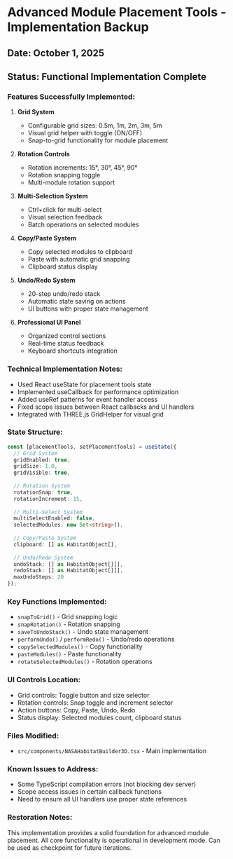 # Advanced Module Placement Tools - Implementation Backup

## Date: October 1, 2025
## Status: Functional Implementation Complete

### Features Successfully Implemented:

1. **Grid System**
   - Configurable grid sizes: 0.5m, 1m, 2m, 3m, 5m
   - Visual grid helper with toggle (ON/OFF)
   - Snap-to-grid functionality for module placement

2. **Rotation Controls**
   - Rotation increments: 15°, 30°, 45°, 90°
   - Rotation snapping toggle
   - Multi-module rotation support

3. **Multi-Selection System**
   - Ctrl+click for multi-select
   - Visual selection feedback
   - Batch operations on selected modules

4. **Copy/Paste System**
   - Copy selected modules to clipboard
   - Paste with automatic grid snapping
   - Clipboard status display

5. **Undo/Redo System**
   - 20-step undo/redo stack
   - Automatic state saving on actions
   - UI buttons with proper state management

6. **Professional UI Panel**
   - Organized control sections
   - Real-time status feedback
   - Keyboard shortcuts integration

### Technical Implementation Notes:

- Used React useState for placement tools state
- Implemented useCallback for performance optimization
- Added useRef patterns for event handler access
- Fixed scope issues between React callbacks and UI handlers
- Integrated with THREE.js GridHelper for visual grid

### State Structure:
```typescript
const [placementTools, setPlacementTools] = useState({
  // Grid System
  gridEnabled: true,
  gridSize: 1.0,
  gridVisible: true,
  
  // Rotation System  
  rotationSnap: true,
  rotationIncrement: 15,
  
  // Multi-Select System
  multiSelectEnabled: false,
  selectedModules: new Set<string>(),
  
  // Copy/Paste System
  clipboard: [] as HabitatObject[],
  
  // Undo/Redo System
  undoStack: [] as HabitatObject[][],
  redoStack: [] as HabitatObject[][],
  maxUndoSteps: 20
});
```

### Key Functions Implemented:
- `snapToGrid()` - Grid snapping logic
- `snapRotation()` - Rotation snapping
- `saveToUndoStack()` - Undo state management
- `performUndo()` / `performRedo()` - Undo/redo operations
- `copySelectedModules()` - Copy functionality
- `pasteModules()` - Paste functionality
- `rotateSelectedModules()` - Rotation operations

### UI Controls Location:
- Grid controls: Toggle button and size selector
- Rotation controls: Snap toggle and increment selector
- Action buttons: Copy, Paste, Undo, Redo
- Status display: Selected modules count, clipboard status

### Files Modified:
- `src/components/NASAHabitatBuilder3D.tsx` - Main implementation

### Known Issues to Address:
- Some TypeScript compilation errors (not blocking dev server)
- Scope access issues in certain callback functions
- Need to ensure all UI handlers use proper state references

### Restoration Notes:
This implementation provides a solid foundation for advanced module placement.
All core functionality is operational in development mode.
Can be used as checkpoint for future iterations.